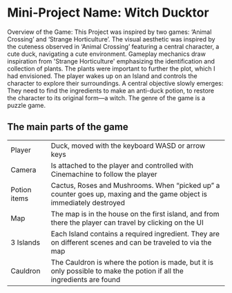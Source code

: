 # Mini-Project Name: Witch Ducktor
Overview of the Game: This Project was inspired by two games: ‘Animal Crossing’ and ‘Strange Horticulture’. The visual aesthetic was inspired by the cuteness observed in ‘Animal Crossing’ featuring a central character, a cute duck, navigating a cute environment. Gameplay mechanics draw inspiration from 'Strange Horticulture' emphasizing the identification and collection of plants. The plants were important to further the plot, which I had envisioned. The player wakes up on an Island and controls the character to explore their surroundings. A central objective slowly emerges: They need to find the ingredients to make an anti-duck potion, to restore the character to its original form—a witch. The genre of the game is a puzzle game.

## The main parts of the game 

|     |               |
| :-------- | :------------------------- |
|   Player  | Duck, moved with the keyboard WASD or arrow keys|
|   Camera  | Is attached to the player and controlled with Cinemachine to follow the player|
| Potion items  | Cactus, Roses and Mushrooms. When “picked up” a counter goes up, maxing and the game object is immediately destroyed |
| Map  | The map is in the house on the first island, and from there the player can travel by clicking on the UI |
| 3 Islands   | Each Island contains a required ingredient. They are on different scenes and can be traveled to via the map |
| Cauldron   | The Cauldron is where the potion is made, but it is only possible to make the potion if all the ingredients are found |
